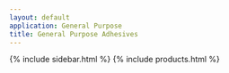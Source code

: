 ```yaml
---
layout: default
application: General Purpose
title: General Purpose Adhesives
---
```

{% include sidebar.html %}
{% include products.html %}

